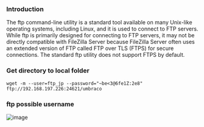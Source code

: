 ### Introduction
The ftp command-line utility is a standard tool available on many Unix-like operating systems, including Linux, and it is used to connect to FTP servers. While ftp is primarily designed for connecting to FTP servers, it may not be directly compatible with FileZilla Server because FileZilla Server often uses an extended version of FTP called FTP over TLS (FTPS) for secure connections. The standard ftp utility does not support FTPS by default.
### Get directory to local folder
```
wget -m --user=ftp_jp --password="~be<3@6fe1Z:2e8" ftp://192.168.197.226:24621/umbraco
```
### ftp possible username
![image](https://github.com/KiritoLoveAsuna/Penetration-Testing/assets/38044499/0b7f8ae2-2f84-4149-8ecb-a985ae23bbfc)
